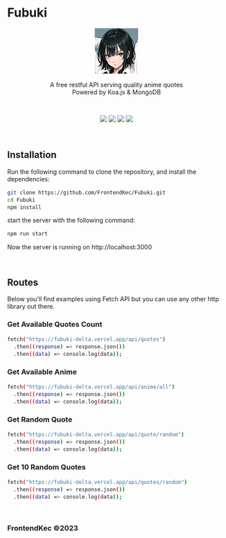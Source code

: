 # Fubuki
<p align="center"><img src="./icon.png"></p>
<p align="center">A free restful API serving quality anime quotes<br>Powered by Koa.js & MongoDB</p>

<br>
<p align="center">
<img src="https://img.shields.io/github/license/FrontendKec/Fubuki?style=flat-square">
<img src="https://img.shields.io/github/package-json/v/FrontendKec/Fubuki?style=flat-square">
<img src="https://img.shields.io/github/last-commit/FrontendKec/Fubuki?style=flat-square">
<img src="https://img.shields.io/github/deployments/FrontendKec/Fubuki/Production?style=flat-square"></p>
<br>

## Installation
Run the following command to clone the repository, and install the dependencies:
```sh
git clone https://github.com/FrontendKec/Fubuki.git
cd Fubuki
npm install
```

start the server with the following command:
```sh
npm run start
```

Now the server is running on http://localhost:3000

<br>

## Routes
Below you'll find examples using Fetch API but you can use any other http library out there.

### Get Available Quotes Count
```sh
fetch("https://fubuki-delta.vercel.app/api/quotes")
  .then((response) => response.json())
  .then((data) => console.log(data));
```

### Get Available Anime
```sh
fetch("https://fubuki-delta.vercel.app/api/anime/all")
  .then((response) => response.json())
  .then((data) => console.log(data));
```

### Get Random Quote
```sh
fetch("https://fubuki-delta.vercel.app/api/quote/random")
  .then((response) => response.json())
  .then((data) => console.log(data));
```

### Get 10 Random Quotes
```sh
fetch("https://fubuki-delta.vercel.app/api/quotes/random")
  .then((response) => response.json())
  .then((data) => console.log(data));
```

<br>

### FrontendKec &copy;2023